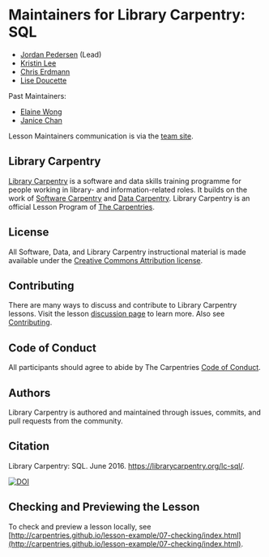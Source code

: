 # Maintainers for Library Carpentry: SQL

- [Jordan Pedersen](https://github.com/JordanPedersen) (Lead)
- [Kristin Lee](https://github.com/kristindawn)
- [Chris Erdmann](https://github.com/libcce)
- [Lise Doucette](https://github.com/librarianlise)

Past Maintainers:

- [Elaine Wong](https://github.com/elainewong)
- [Janice Chan](https://github.com/icecjan)

Lesson Maintainers communication is via the [team site](https://github.com/orgs/LibraryCarpentry/teams/lc-sql-maintainers).

## Library Carpentry

[Library Carpentry](https://librarycarpentry.org) is a software and data skills training programme for people working in library- and information-related roles. It builds on the work of [Software Carpentry](http://software-carpentry.org/) and [Data Carpentry](http://www.datacarpentry.org/). Library Carpentry is an official Lesson Program of [The Carpentries](https://carpentries.org/).

## License

All Software, Data, and Library Carpentry instructional material is made available under the [Creative Commons Attribution
license](https://github.com/LibraryCarpentry/lc-sql/blob/gh-pages/LICENSE.md).

## Contributing

There are many ways to discuss and contribute to Library Carpentry lessons. Visit the lesson [discussion page](https://librarycarpentry.org/lc-sql/discuss/index.html) to learn more. Also see [Contributing](https://github.com/LibraryCarpentry/lc-sql/blob/gh-pages/CONTRIBUTING.md).

## Code of Conduct

All participants should agree to abide by The Carpentries [Code of Conduct](https://docs.carpentries.org/topic_folders/policies/code-of-conduct.html).

## Authors

Library Carpentry is authored and maintained through issues, commits, and pull requests from the community.

## Citation

Library Carpentry: SQL. June 2016. https://librarycarpentry.org/lc-sql/.

[![DOI](https://zenodo.org/badge/DOI/10.5281/zenodo.3266102.svg)](https://doi.org/10.5281/zenodo.3266102)

## Checking and Previewing the Lesson

To check and preview a lesson locally, see [http://carpentries.github.io/lesson-example/07-checking/index.html](http://carpentries.github.io/lesson-example/07-checking/index.html).

